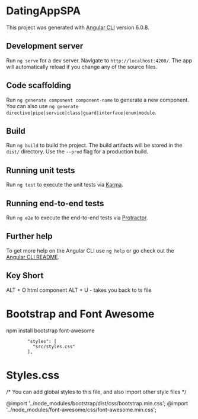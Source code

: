 # DatingAppSPA

This project was generated with [Angular CLI](https://github.com/angular/angular-cli) version 6.0.8.

## Development server

Run `ng serve` for a dev server. Navigate to `http://localhost:4200/`. The app will automatically reload if you change any of the source files.

## Code scaffolding

Run `ng generate component component-name` to generate a new component. You can also use `ng generate directive|pipe|service|class|guard|interface|enum|module`.

## Build

Run `ng build` to build the project. The build artifacts will be stored in the `dist/` directory. Use the `--prod` flag for a production build.

## Running unit tests

Run `ng test` to execute the unit tests via [Karma](https://karma-runner.github.io).

## Running end-to-end tests

Run `ng e2e` to execute the end-to-end tests via [Protractor](http://www.protractortest.org/).

## Further help

To get more help on the Angular CLI use `ng help` or go check out the [Angular CLI README](https://github.com/angular/angular-cli/blob/master/README.md).

## Key Short

ALT + O html component
ALT + U - takes you back to ts file

# Bootstrap and Font Awesome
npm install bootstrap font-awesome

            "styles": [
              "src/styles.css"
            ],

# Styles.css

/* You can add global styles to this file, and also import other style files */

@import '../node_modules/bootstrap/dist/css/bootstrap.min.css';
@import '../node_modules/font-awesome/css/font-awesome.min.css';